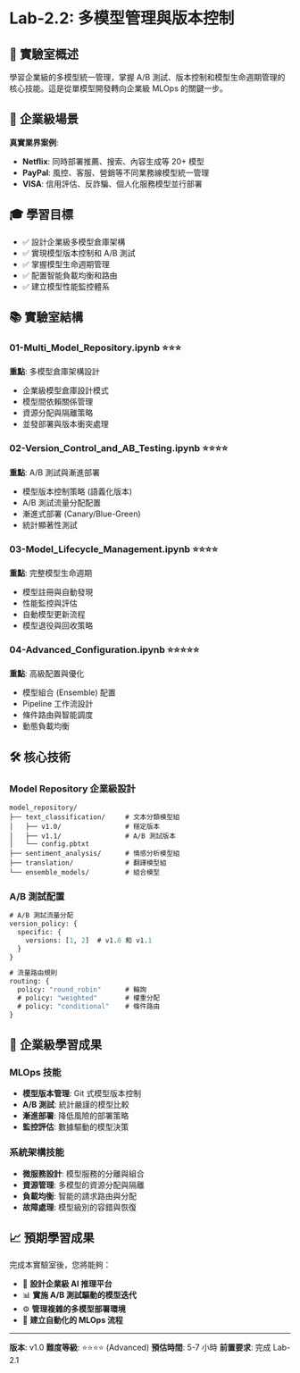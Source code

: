 # Lab-2.2: 多模型管理與版本控制

## 🎯 實驗室概述

學習企業級的多模型統一管理，掌握 A/B 測試、版本控制和模型生命週期管理的核心技能。這是從單模型開發轉向企業級 MLOps 的關鍵一步。

## 🏢 企業級場景

**真實業界案例**:
- **Netflix**: 同時部署推薦、搜索、內容生成等 20+ 模型
- **PayPal**: 風控、客服、營銷等不同業務線模型統一管理
- **VISA**: 信用評估、反詐騙、個人化服務模型並行部署

## 🎓 學習目標

- ✅ 設計企業級多模型倉庫架構
- ✅ 實現模型版本控制和 A/B 測試
- ✅ 掌握模型生命週期管理
- ✅ 配置智能負載均衡和路由
- ✅ 建立模型性能監控體系

## 📚 實驗室結構

### 01-Multi_Model_Repository.ipynb ⭐⭐⭐
**重點**: 多模型倉庫架構設計
- 企業級模型倉庫設計模式
- 模型間依賴關係管理
- 資源分配與隔離策略
- 並發部署與版本衝突處理

### 02-Version_Control_and_AB_Testing.ipynb ⭐⭐⭐⭐
**重點**: A/B 測試與漸進部署
- 模型版本控制策略 (語義化版本)
- A/B 測試流量分配配置
- 漸進式部署 (Canary/Blue-Green)
- 統計顯著性測試

### 03-Model_Lifecycle_Management.ipynb ⭐⭐⭐⭐
**重點**: 完整模型生命週期
- 模型註冊與自動發現
- 性能監控與評估
- 自動模型更新流程
- 模型退役與回收策略

### 04-Advanced_Configuration.ipynb ⭐⭐⭐⭐⭐
**重點**: 高級配置與優化
- 模型組合 (Ensemble) 配置
- Pipeline 工作流設計
- 條件路由與智能調度
- 動態負載均衡

## 🛠️ 核心技術

### Model Repository 企業級設計
```
model_repository/
├── text_classification/     # 文本分類模型組
│   ├── v1.0/                # 穩定版本
│   ├── v1.1/                # A/B 測試版本
│   └── config.pbtxt
├── sentiment_analysis/      # 情感分析模型組
├── translation/             # 翻譯模型組
└── ensemble_models/         # 組合模型
```

### A/B 測試配置
```protobuf
# A/B 測試流量分配
version_policy: {
  specific: {
    versions: [1, 2]  # v1.0 和 v1.1
  }
}

# 流量路由規則
routing: {
  policy: "round_robin"      # 輪詢
  # policy: "weighted"       # 權重分配
  # policy: "conditional"    # 條件路由
}
```

## 🎯 企業級學習成果

### MLOps 技能
- **模型版本管理**: Git 式模型版本控制
- **A/B 測試**: 統計嚴謹的模型比較
- **漸進部署**: 降低風險的部署策略
- **監控評估**: 數據驅動的模型決策

### 系統架構技能
- **微服務設計**: 模型服務的分離與組合
- **資源管理**: 多模型的資源分配與隔離
- **負載均衡**: 智能的請求路由與分配
- **故障處理**: 模型級別的容錯與恢復

## 📈 預期學習成果

完成本實驗室後，您將能夠：
- 🏢 **設計企業級 AI 推理平台**
- 📊 **實施 A/B 測試驅動的模型迭代**
- ⚙️ **管理複雜的多模型部署環境**
- 🚀 **建立自動化的 MLOps 流程**

---

**版本**: v1.0
**難度等級**: ⭐⭐⭐⭐ (Advanced)
**預估時間**: 5-7 小時
**前置要求**: 完成 Lab-2.1